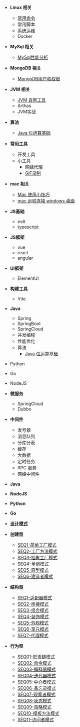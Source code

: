 

* **Linux 相关**
  * [常用命令](/work/linux/Linux常用命令.md)
  * 常用脚本
  * 系统运维
  * Docker
* **MySql 相关**
  * [MySql性能分析](/work/mysql/MySql性能分析.md)
* **MongoDB 相关**
  * [MongoDB用户和权限](/work/mongodb/mongodb用户权限.md)
* **JVM 相关**
  * [JVM 自带工具](/work/jvm/Java自带性能分析工具.md)
  * Arthas
  * JVM实战
* **算法**
  * [Java 位运算基础](/work/algorithm/位运算基础.md)
* **常用工具**
  * 开发工具
  * 小工具
    * [网络代理](/work/tools/网络代理.md)
    * [GIF录制](/work/tools/GIF录制.md)
* **mac 相关**
  * [Mac 使用小技巧](/work/mac/mac小技巧.md)
  * [mac 远程连接 windows 桌面](/work/mac/mac远程windows桌面.md)


* **JS基础**
  * es6
  * typescript
* **JS框架**
  * vue
  * react
  * angular
* **UI框架**
  * ElementUI
* **构建工具**
  * Vite


* **Java**
  * Spring
  * SpringBoot
  * SpringCloud
  * 并发编程
  * 性能优化
  * 算法
    * [Java 位运算基础](/work/algorithm/位运算基础.md)
* Python
* Go
* NodeJS


* **微服务**
  * SpringCloud
  * Dubbo
* **中间件**
  * 发号器
  * 消息队列
  * 分库分表
  * 缓存
  * 大数据
  * 定时任务
  * RPC 服务
  * 网络中间件


* **Java**
* **NodeJS**
* **Python**
* **Go**


* [**设计模式**](/blog/design-pattern/)
* **创建型**
  * [SEQ1-简单工厂模式](/blog/design-pattern/type1/SEQ1-简单工厂模式.md)
  * [SEQ2-工厂方法模式](/blog/design-pattern/type1/SEQ2-工厂方法模式.md)
  * [SEQ3-抽象工厂模式](/blog/design-pattern/type1/SEQ3-抽象工厂模式.md)
  * [SEQ4-单例模式](/blog/design-pattern/type1/SEQ4-单例模式.md)
  * [SEQ5-原型模式](/blog/design-pattern/type1/SEQ5-原型模式.md)
  * [SEQ6-建造者模式](/blog/design-pattern/type1/SEQ6-建造者模式.md)
* **结构型**
  * [SEQ1-适配器模式](/blog/design-pattern/type2/SEQ1-适配器模式.md)
  * [SEQ2-桥接模式](/blog/design-pattern/type2/SEQ2-桥接模式.md)
  * [SEQ3-组合模式](/blog/design-pattern/type2/SEQ3-组合模式.md)
  * [SEQ4-装饰模式](/blog/design-pattern/type2/SEQ4-装饰模式.md)
  * [SEQ5-外观模式](/blog/design-pattern/type2/SEQ5-外观模式.md)
  * [SEQ6-享元模式](/blog/design-pattern/type2/SEQ6-享元模式.md)
  * [SEQ7-代理模式](/blog/design-pattern/type2/SEQ7-代理模式.md)
* **行为型**
  * [SEQ01-职责链模式](/blog/design-pattern/type3/SEQ01-职责链模式.md)
  * [SEQ02-命令模式](/blog/design-pattern/type3/SEQ02-命令模式.md)
  * [SEQ03-解释器模式](/blog/design-pattern/type3/SEQ03-解释器模式.md)
  * [SEQ04-迭代器模式](/blog/design-pattern/type3/SEQ04-迭代器模式.md)
  * [SEQ05-中介者模式](/blog/design-pattern/type3/SEQ05-中介者模式.md)
  * [SEQ06-备忘录模式](/blog/design-pattern/type3/SEQ06-备忘录模式.md)
  * [SEQ07-观察者模式](/blog/design-pattern/type3/SEQ07-观察者模式.md)
  * [SEQ08-状态模式](/blog/design-pattern/type3/SEQ08-状态模式.md)
  * [SEQ09-策略模式](/blog/design-pattern/type3/SEQ09-策略模式.md)
  * [SEQ10-模板方法模式](/blog/design-pattern/type3/SEQ10-模板方法模式.md)
  * [SEQ11-访问者模式](/blog/design-pattern/type3/SEQ11-访问者模式.md)
